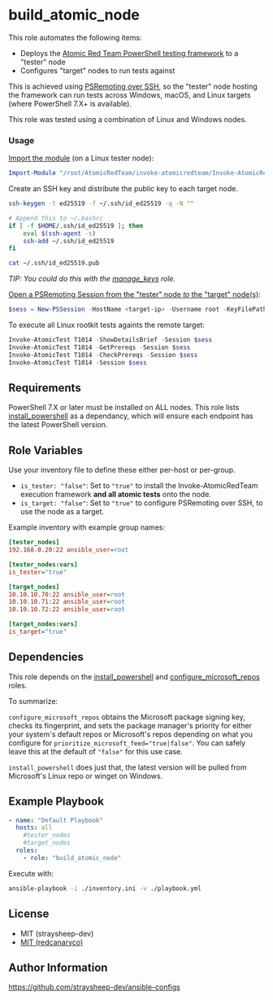 build_atomic_node
=========

This role automates the following items:

- Deploys the [Atomic Red Team PowerShell testing framework](https://github.com/redcanaryco/invoke-atomicredteam/wiki) to a "tester" node
- Configures "target" nodes to run tests against

This is achieved using [PSRemoting over SSH](https://github.com/redcanaryco/invoke-atomicredteam/wiki/Execute-Atomic-Tests-(Remote)#configure-powershell-remoting-over-ssh), so the "tester" node hosting the framework can run tests across Windows, macOS, and Linux targets (where PowerShell 7.X+ is available).

This role was tested using a combination of Linux and Windows nodes.

### Usage

[Import the module](https://github.com/redcanaryco/invoke-atomicredteam/wiki/Import-the-Module#import-the-module) (on a Linux tester node):

```powershell
Import-Module "/root/AtomicRedTeam/invoke-atomicredteam/Invoke-AtomicRedTeam.psd1" -Force
```

Create an SSH key and distribute the public key to each target node.

```bash
ssh-keygen -t ed25519 -f ~/.ssh/id_ed25519 -q -N ""

# Append this to ~/.bashrc
if [ -f $HOME/.ssh/id_ed25519 ]; then
    eval $(ssh-agent -s)
    ssh-add ~/.ssh/id_ed25519
fi

cat ~/.ssh/id_ed25519.pub
```

*TIP: You could do this with the [manage_keys](https://github.com/straysheep-dev/ansible-configs/tree/main/manage_keys) role.*

[Open a PSRemoting Session from the "tester" node *to* the "target" node(s)](https://github.com/redcanaryco/invoke-atomicredteam/wiki/Execute-Atomic-Tests-(Remote)#establish-a-ps-session-from-windows-to-windows):

```powershell
$sess = New-PSSession -HostName <target-ip> -Username root -KeyFilePath ~/.ssh/id_ed25519
```

To execute all Linux rootkit tests againts the remote target:

```powershell
Invoke-AtomicTest T1014 -ShowDetailsBrief -Session $sess
Invoke-AtomicTest T1014 -GetPrereqs -Session $sess
Invoke-AtomicTest T1014 -CheckPrereqs -Session $sess
Invoke-AtomicTest T1014 -Session $sess
```

Requirements
------------

PowerShell 7.X or later must be installed on ALL nodes. This role lists [install_powershell](https://github.com/straysheep-dev/ansible-configs/tree/main/install_powershell) as a dependancy, which will ensure each endpoint has the latest PowerShell version.

Role Variables
--------------

Use your inventory file to define these either per-host or per-group.

- `is_tester: "false"`: Set to `"true"` to install the Invoke-AtomicRedTeam execution framework **and all atomic tests** onto the node.
- `is_target: "false"`: Set to `"true"` to configure PSRemoting over SSH, to use the node as a target.

Example inventory with example group names:

```ini
[tester_nodes]
192.168.0.20:22 ansible_user=root

[tester_nodes:vars]
is_tester="true"

[target_nodes]
10.10.10.70:22 ansible_user=root
10.10.10.71:22 ansible_user=root
10.10.10.72:22 ansible_user=root

[target_nodes:vars]
is_target="true"
```

Dependencies
------------

This role depends on the [install_powershell](https://github.com/straysheep-dev/ansible-configs/tree/main/install_powershell) and [configure_microsoft_repos](https://github.com/straysheep-dev/ansible-configs/tree/main/configure_microsoft_repos) roles.

To summarize:

`configure_microsoft_repos` obtains the Microsoft package signing key, checks its fingerprint, and sets the package manager's priority for either your system's default repos or Microsoft's repos depending on what you configure for `prioritize_microsoft_feed="true|false"`. You can safely leave this at the default of `"false"` for this use case.

`install_powershell` does just that, the latest version will be pulled from Microsoft's Linux repo or winget on Windows.

Example Playbook
----------------

```yml
- name: "Default Playbook"
  hosts: all
    #tester_nodes
    #target_nodes
  roles:
    - role: "build_atomic_node"
```

Execute with:

```bash
ansible-playbook -i ./inventory.ini -v ./playbook.yml
```

License
-------

- MIT (straysheep-dev)
- [MIT (redcanaryco)](https://github.com/redcanaryco/invoke-atomicredteam/blob/master/LICENSE.txt)

Author Information
------------------

https://github.com/straysheep-dev/ansible-configs